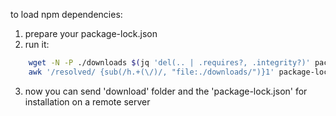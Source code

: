 to load npm dependencies:
1) prepare your package-lock.json 
2) run it:
```sh
	wget -N -P ./downloads $(jq 'del(.. | .requires?, .integrity?)' package-lock.json | tee package-lock.temp | jq -r '.. | .resolved?');
	awk '/resolved/ {sub(/h.+(\/)/, "file:./downloads/")}1' package-lock.temp > package-lock.json && rm package-lock.temp
```
3) now you can send 'download' folder and the 'package-lock.json' for installation on a remote server
